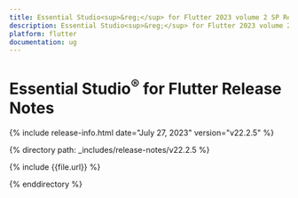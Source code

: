 ```yaml
---
title: Essential Studio<sup>&reg;</sup> for Flutter 2023 volume 2 SP Release Release Notes  
description: Essential Studio<sup>&reg;</sup> for Flutter 2023 volume 2 SP Release Release Notes  
platform: flutter
documentation: ug
---
```


# Essential Studio<sup>&reg;</sup> for Flutter  Release Notes  

{% include release-info.html date="July 27, 2023"  version="v22.2.5" %} 

{% directory path: _includes/release-notes/v22.2.5 %}

{% include {{file.url}} %}

{% enddirectory %}